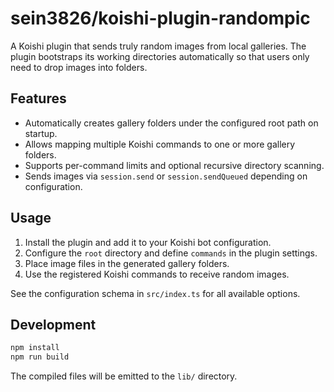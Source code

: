 # sein3826/koishi-plugin-randompic

A Koishi plugin that sends truly random images from local galleries. The plugin bootstraps its working directories automatically so that users only need to drop images into folders.

## Features

- Automatically creates gallery folders under the configured root path on startup.
- Allows mapping multiple Koishi commands to one or more gallery folders.
- Supports per-command limits and optional recursive directory scanning.
- Sends images via `session.send` or `session.sendQueued` depending on configuration.

## Usage

1. Install the plugin and add it to your Koishi bot configuration.
2. Configure the `root` directory and define `commands` in the plugin settings.
3. Place image files in the generated gallery folders.
4. Use the registered Koishi commands to receive random images.

See the configuration schema in `src/index.ts` for all available options.

## Development

```bash
npm install
npm run build
```

The compiled files will be emitted to the `lib/` directory.
